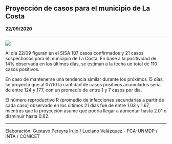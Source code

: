 ## Proyección de casos para el municipio de La Costa

**22/09/2020**

---
![](proyección_la_costa.png?raw=true)

Al día 22/09 figuran en el SISA 107 casos confirmados y 21 casos sospechosos para el municipio de La Costa. En base a la positividad de 14% observada en los últimos días, se estiman a la fecha un total de 110 casos positivos.

En caso de mantenerse una tendencia similar durante los próximos 15 días, se proyecta que al 07/10 la cantidad de casos positivos acumulados sería de entre 124 y 177, con un promedio de entre 1 y 7 casos por día.

El número reproductivo R (promedio de infecciones secundarias a partir de cada caso) observado en los últimos 21 días fue de entre 1.03 y 1.67, mientras que la proyección asume que podría llegar a aumentar hasta 2.01 o disminuir hasta 0.82. 

---

Elaboración: Gustavo Pereyra Irujo / Luciano Velázquez - FCA-UNMDP / INTA / CONICET


